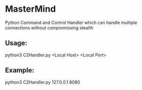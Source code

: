 # MasterMind
Python Command and Control Handler which can handle multiple connections without compromissing stealth


<h2>Usage:</h2> 

  python3 C2Handler.py \<Local Host\> \<Local Port\>



<h2>Example:</h2>

  python3 C2Handler.py 127.0.0.1 8080
